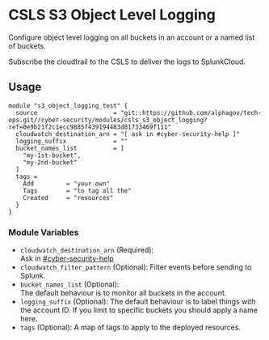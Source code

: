 # CSLS S3 Object Level Logging

Configure object level logging on all buckets 
in an account or a named list of buckets. 

Subscribe the cloudtrail to the CSLS to deliver 
the logs to SplunkCloud. 

## Usage

```
module "s3_object_logging_test" {
  source                     = "git::https://github.com/alphagov/tech-ops.git//cyber-security/modules/csls_s3_object_logging?ref=0e9b21f2c1ecc9885f439194483d81733469f111"
  cloudwatch_destination_arn = "[ ask in #cyber-security-help ]"
  logging_suffix             = ""
  bucket_names_list          = [
    "my-1st-bucket",
    "my-2nd-bucket"
  ]
  tags =
    Add         = "your own"
    Tags        = "to tag all the"
    Created     = "resources"
  }
}

```  

### Module Variables

* `cloudwatch_destination_arn` (Required):  
    Ask in [#cyber-security-help](https://gds.slack.com/archives/CCMPJKFDK)
* `cloudwatch_filter_pattern` (Optional): 
    Filter events before sending to Splunk.
* `bucket_names_list` (Optional):  
    The default behaviour is to monitor all buckets in the account. 
* `logging_suffix` (Optional): 
    The default behaviour is to label things with the account ID.
    If you limit to specific buckets you should apply a name here. 
* `tags` (Optional): 
    A map of tags to apply to the deployed resources. 

